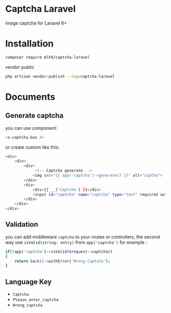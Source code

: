 # Captcha Laravel
image captcha for Laravel 6+
# Installation
```sh
composer require mlk9/captcha-laravel
```
vendor public
```sh
php artisan vendor:publish --tag=captcha-laravel
```
# Documents
## Generate captcha
you can use component:
```sh
<x-captcha-box />
```
or create custom like this:
```sh
<div>
    <div>
        <div>
             <!-- Captcha generate -->
            <img src="{{ app('captcha')->generate() }}" alt="captha"> 
        </div>
		<div>
			<div>{{ __('Captcha') }}</div>
			<input id="captcha" name="captcha" type="text" required autocomplete="off">
		</div>
	</div>
</div>
```
## Validation
you can add middleware ```captcha``` to your routes or controllers, the second way use ```isValid(string: entry)``` from ```app('captcha')``` for example :
```sh
if(!app('captcha')->isValid($request->captcha))
{
    return back()->withError('Wrong Captcha');
}
```
## Language Key
- `Captcha`
- `Please_enter_captcha`
- `Wrong_captcha`
